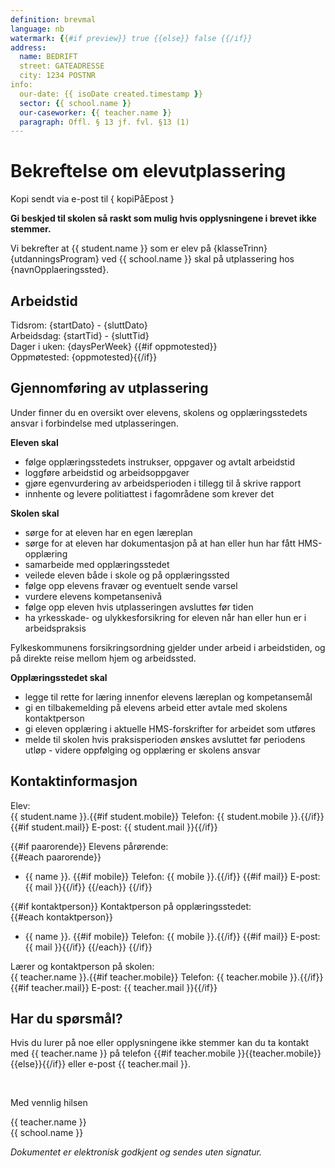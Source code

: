 ```yaml
---
definition: brevmal
language: nb
watermark: {{#if preview}} true {{else}} false {{/if}}
address:
  name: BEDRIFT
  street: GATEADRESSE
  city: 1234 POSTNR
info:
  our-date: {{ isoDate created.timestamp }}
  sector: {{ school.name }}
  our-caseworker: {{ teacher.name }}
  paragraph: Offl. § 13 jf. fvl. §13 (1)
---
```


# Bekreftelse om elevutplassering

Kopi sendt via e-post til { kopiPåEpost }

**Gi beskjed til skolen så raskt som mulig hvis opplysningene i brevet ikke stemmer.**

Vi bekrefter at {{ student.name }} som er elev på {klasseTrinn} {utdanningsProgram} ved {{ school.name }} skal på utplassering hos {navnOpplaeringssted}.

## Arbeidstid

Tidsrom: {startDato} - {sluttDato}<br />
Arbeidsdag: {startTid} - {sluttTid}<br />
Dager i uken: {daysPerWeek}
{{#if oppmotested}}<br />Oppmøtested: {oppmotested}{{/if}}

## Gjennomføring av utplassering

Under finner du en oversikt over elevens, skolens og opplæringsstedets ansvar i forbindelse med utplasseringen.

**Eleven skal**

- følge opplæringsstedets instrukser, oppgaver og avtalt arbeidstid
- loggføre arbeidstid og arbeidsoppgaver
- gjøre egenvurdering av arbeidsperioden i tillegg til å skrive rapport 
- innhente og levere politiattest i fagområdene som krever det

**Skolen skal**

- sørge for at eleven har en egen læreplan
- sørge for at eleven har dokumentasjon på at han eller hun har fått HMS-opplæring
- samarbeide med opplæringsstedet
- veilede eleven både i skole og på opplæringssted
- følge opp elevens fravær og eventuelt sende varsel
- vurdere elevens kompetansenivå
- følge opp eleven hvis utplasseringen avsluttes før tiden
- ha yrkesskade- og ulykkesforsikring for eleven når han eller hun er i arbeidspraksis

Fylkeskommunens forsikringsordning gjelder under arbeid i arbeidstiden, og på direkte reise mellom hjem og arbeidssted.

**Opplæringsstedet skal**

- legge til rette for læring innenfor elevens læreplan og kompetansemål
- gi en tilbakemelding på elevens arbeid etter avtale med skolens kontaktperson
- gi eleven opplæring i aktuelle HMS-forskrifter for arbeidet som utføres
- melde til skolen hvis praksisperioden ønskes avsluttet før periodens utløp - videre oppfølging og opplæring er skolens ansvar

## Kontaktinformasjon

Elev:<br />
{{ student.name }}.{{#if student.mobile}} Telefon: {{ student.mobile }}.{{/if}}{{#if student.mail}} E-post: {{ student.mail }}{{/if}}

{{#if paarorende}}
Elevens pårørende:<br />
{{#each paarorende}}
  - {{ name }}.
  {{#if mobile}} Telefon: {{ mobile }}.{{/if}}
  {{#if mail}} E-post: {{ mail }}{{/if}}
{{/each}}
{{/if}}

{{#if kontaktperson}}
Kontaktperson på opplæringsstedet:<br />
{{#each kontaktperson}}
  - {{ name }}.
  {{#if mobile}} Telefon: {{ mobile }}.{{/if}}
  {{#if mail}} E-post: {{ mail }}{{/if}}
{{/each}}
{{/if}}

Lærer og kontaktperson på skolen:<br />
{{ teacher.name }}.{{#if teacher.mobile}} Telefon: {{ teacher.mobile }}.{{/if}}{{#if teacher.mail}} E-post: {{ teacher.mail }}{{/if}}

## Har du spørsmål?

Hvis du lurer på noe eller opplysningene ikke stemmer kan du ta kontakt med {{ teacher.name }} på telefon {{#if teacher.mobile }}{{teacher.mobile}}{{else}}{{/if}} eller e-post {{ teacher.mail }}.

<br/>

Med vennlig hilsen

{{ teacher.name }}<br />
{{ school.name }}<br />

*Dokumentet er elektronisk godkjent og sendes uten signatur.*
